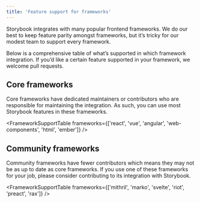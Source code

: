 ```yaml
---
title: 'Feature support for frameworks'
---
```


Storybook integrates with many popular frontend frameworks. We do our best to keep feature parity amongst frameworks, but it’s tricky for our modest team to support every framework.

Below is a comprehensive table of what’s supported in which framework integration. If you’d like a certain feature supported in your framework, we welcome pull requests.

## Core frameworks

Core frameworks have dedicated maintainers or contributors who are responsible for maintaining the integration. As such, you can use most Storybook features in these frameworks.

<FrameworkSupportTable frameworks={['react', 'vue', 'angular', 'web-components', 'html', 'ember']} />

## Community frameworks

Community frameworks have fewer contributors which means they may not be as up to date as core frameworks. If you use one of these frameworks for your job, please consider contributing to its integration with Storybook.

<FrameworkSupportTable frameworks={['mithril', 'marko', 'svelte', 'riot', 'preact', 'rax']} />
